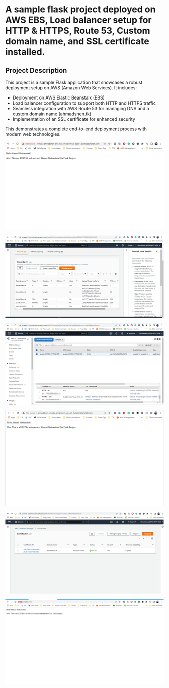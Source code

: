 # A sample flask project deployed on AWS EBS, Load balancer setup for HTTP & HTTPS, Route 53, Custom domain name, and SSL certificate installed.

## Project Description

This project is a sample Flask application that showcases a robust deployment setup on AWS (Amazon Web Services). It includes:

- Deployment on AWS Elastic Beanstalk (EBS)
- Load balancer configuration to support both HTTP and HTTPS traffic
- Seamless integration with AWS Route 53 for managing DNS and a custom domain name (ahmadshen.tk)
- Implementation of an SSL certificate for enhanced security

This demonstrates a complete end-to-end deployment process with modern web technologies.


![EBS Environment Link](1-Ebs-env%20link.png)

![Route 53 Records](2-Route%2053%20Records.png)

![Load Balancer HTTP and HTTPS](3-Load%20balancer%20http%20and%20https.png)

![Unsecured Domain](4-Ahmadshen.tk%20unsecured%20domain%20.png)

![SSL Certificate](5-SSL%20Certificate.png)

![Domain Live HTTPS](6-Ahmadshen.tk%20domain%20live%20https%20%20.png)


